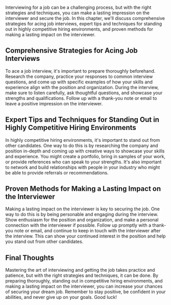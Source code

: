 
Interviewing for a job can be a challenging process, but with the right strategies and techniques, you can make a lasting impression on the interviewer and secure the job. In this chapter, we'll discuss comprehensive strategies for acing job interviews, expert tips and techniques for standing out in highly competitive hiring environments, and proven methods for making a lasting impact on the interviewer.

Comprehensive Strategies for Acing Job Interviews
-------------------------------------------------

To ace a job interview, it's important to prepare thoroughly beforehand. Research the company, practice your responses to common interview questions, and come up with specific examples of how your skills and experience align with the position and organization. During the interview, make sure to listen carefully, ask thoughtful questions, and showcase your strengths and qualifications. Follow up with a thank-you note or email to leave a positive impression on the interviewer.

Expert Tips and Techniques for Standing Out in Highly Competitive Hiring Environments
-------------------------------------------------------------------------------------

In highly competitive hiring environments, it's important to stand out from other candidates. One way to do this is by researching the company and position in-depth and coming up with creative ways to showcase your skills and experience. You might create a portfolio, bring in samples of your work, or provide references who can speak to your strengths. It's also important to network and build relationships with people in your industry who might be able to provide referrals or recommendations.

Proven Methods for Making a Lasting Impact on the Interviewer
-------------------------------------------------------------

Making a lasting impact on the interviewer is key to securing the job. One way to do this is by being personable and engaging during the interview. Show enthusiasm for the position and organization, and make a personal connection with the interviewer if possible. Follow up promptly with a thank-you note or email, and continue to keep in touch with the interviewer after the interview. This can show your continued interest in the position and help you stand out from other candidates.

Final Thoughts
--------------

Mastering the art of interviewing and getting the job takes practice and patience, but with the right strategies and techniques, it can be done. By preparing thoroughly, standing out in competitive hiring environments, and making a lasting impact on the interviewer, you can increase your chances of securing your dream job. Remember to stay positive, be confident in your abilities, and never give up on your goals. Good luck!
